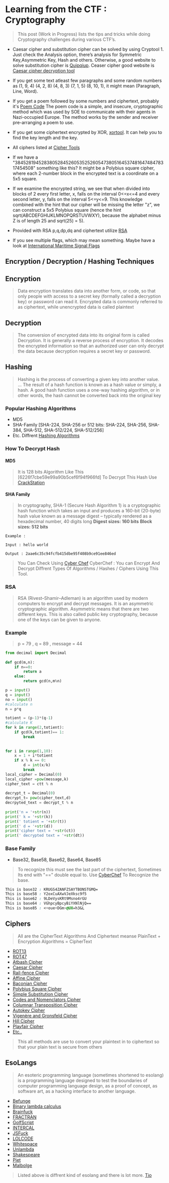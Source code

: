 # Learning from the CTF : Cryptography

> This post (Work in Progress) lists the tips and tricks while doing Cryptography challenges during various CTF’s.

* Caesar cipher and substitution cipher can be solved by using Cryptool 1. Just check the Analysis option, there’s analysis for Symmetric Key,Asymmetric Key, Hash and others. Otherwise, a good website to solve substitution cipher is  [Quipqiup](http://quipqiup.com/). Ceaser cipher good website is [Caesar cipher decryption tool](https://www.xarg.org/tools/caesar-cipher/)

* If you get some text atleast few paragraphs and some random numbers as (1, 9, 4) (4, 2, 8) (4, 8, 3) (7, 1, 5) (8, 10, 1), it might mean (Paragraph, Line, Word). 

* If you get a poem followed by some numbers and ciphertext, probably it's [Poem Code](https://en.wikipedia.org/wiki/Poem_code) The poem code is a simple, and insecure, cryptographic method which was used by SOE to communicate with their agents in Nazi-occupied Europe. The method works by the sender and receiver pre-arranging a poem to use.

* If you get some ciphertext encrypted by XOR, [xortool](https://github.com/hellman/xortool). It can help you to find the key length and the key.

* All ciphers listed at [Cipher Tools](http://rumkin.com/tools/cipher/)

* If we have a "3845281945283805284526053525260547380516453748164748478317454508" something like this? It might be a  Polybius square cipher, where each 2-number block in the encrypted text is a coordinate on a 5x5 square.

* If we examine the encrypted string, we see that when divided into blocks of 2 every first letter, x, falls on the interval 0<=x<=4 and every second letter, y, falls on the interval 5<=y<=9. This knowledge combined with the hint that our cipher will be missing the letter "z", we can construct a 5x5 Polybius square (hence the hint sqrt(ABCDEFGHIJKLMNOPQRSTUVWXY), because the alphabet minus Z is of length 25 and sqrt(25) = 5).

* Provided with RSA p,q,dp,dq and ciphertext utilize [RSA](https://raw.githubusercontent.com/LFlare/picoctf_2017_writeup/master/cryptography/weird-rsa/solve.py)

* If you see multiple flags, which may mean something. Maybe have a look at [International Maritime Signal Flags](https://en.wikipedia.org/wiki/International_maritime_signal_flags)

## Encryption / Decryption / Hashing Techniques

## Encryption

> Data encryption translates data into another form, or code, so that only people with access to a secret key (formally called a decryption key) or password can read it. Encrypted data is commonly referred to as ciphertext, while unencrypted data is called plaintext

## Decryption

> The conversion of encrypted data into its original form is called Decryption. It is generally a reverse process of encryption. It decodes the encrypted information so that an authorized user can only decrypt the data because decryption requires a secret key or password.

## Hashing

> Hashing is the process of converting a given key into another value. ... The result of a hash function is known as a hash value or simply, a hash. A good hash function uses a one-way hashing algorithm, or in other words, the hash cannot be converted back into the original key

### Popular Hashing Algorithms

* MD5
* SHA-Family [SHA-224, SHA-256 or 512 bits: SHA-224, SHA-256, SHA-384, SHA-512, SHA-512/224, SHA-512/256]
* Etc. Diffrent [Hashing Algorithms](https://en.wikipedia.org/wiki/List_of_hash_functions)

### How To Decrypt Hash

#### MD5

> It is 128 bits Algorithm  Like This [6226f7cbe59e99a90b5cef6f94f966fd]
> To Decrypt This Hash Use [CrackStation](https://crackstation.net/)

#### SHA Family

> In cryptography, SHA-1 (Secure Hash Algorithm 1) is a cryptographic hash function which takes an input and produces a 160-bit (20-byte) hash value known as a message digest – typically rendered as a hexadecimal number, 40 digits long
**Digest sizes: 160 bits**
**Block sizes: 512 bits**

```
Example :

Input : hello world

Output : 2aae6c35c94fcfb415dbe95f408b9ce91ee846ed
```

> You Can Check Using [Cyber Chef](https://gchq.github.io/CyberChef/)
> CyberChef : You can  Encrypt And Decrypt Diffrent Types Of Algorithms / Hashes / Ciphers Using This Tool.

### RSA

> RSA (Rivest–Shamir–Adleman) is an algorithm used by modern computers to encrypt and decrypt messages. It is an asymmetric cryptographic algorithm. Asymmetric means that there are two different keys. This is also called public key cryptography, because one of the keys can be given to anyone.

### Example

> p = 79 , q = 89 , message = 44

```py
from decimal import Decimal 
  
def gcd(m,n): 
    if n==0: 
        return a 
    else: 
        return gcd(n,m%n) 

p = input()
q = input()
no = input()
#calculate n
n = p*q 

totient = (p-1)*(q-1) 
#calculate K
for k in range(2,totient): 
    if gcd(k,totient)== 1: 
        break
  
  
for i in range(1,10): 
    x = 1 + i*totient 
    if x % k == 0: 
        d = int(x/k) 
        break
local_cipher = Decimal(0) 
local_cipher =pow(message,k) 
cipher_text = ctt % n 
  
decrypt_t = Decimal(0) 
decrypt_t= pow(cipher_text,d) 
decrpyted_text = decrypt_t % n 
  
print('n = '+str(n))
print(' k = '+str(k))
print(' totient = '+str(t))
print(' d = '+str(d)) 
print('cipher text = '+str(ct))
print(' decrypted text = '+str(dt))

```

### Base Family

* Base32, Base58, Base62, Base64, Base85

> To recognize this must see the last part of the ciphertext, Sometimes Its end with "==" double equal to. Use [CyberChef](https://gchq.github.io/CyberChef/) To Recognize the base.

```css
This is base32 : KRUGS4ZANFZSAYTBONSTGMQ=
This is base58 : Y2oxCuAXwVJeXksc9f5
This is base62 : 9LDeVysKRt9Msno4rGU
This is base64 : VGhpcyBpcyBiYXNlNjQ==
This is base85 : <+oue+DGm>@UX=h3&L
```

## Ciphers

> All are the CipherText Algorithms And Ciphertext meanse PlainText + Encryption Algorithms = CipherText

* [ROT13](https://www.dcode.fr/rot-13-cipher)
* [ROT47](https://www.dcode.fr/rot-47-cipher)
* [Atbash Cipher](https://www.dcode.fr/atbash-cipher)
* [Caesar Cipher](https://www.dcode.fr/caesar-cipher)
* [Rail-fence Cipher](https://www.dcode.fr/rail-fence-cipher)
* [Affine Cipher](https://www.dcode.fr/affine-cipher)
* [Baconian Cipher](https://www.dcode.fr/bacon-cipher)
* [Polybius Square Cipher](https://www.dcode.fr/polybius-cipher)
* [Simple Substitution Cipher](https://www.dcode.fr/caesar-cipher)
* [Codes and Nomenclators Cipher](https://www.dcode.fr/nomenclator-cipher)
* [Columnar Transposition Cipher](https://www.dcode.fr/columnar-transposition-cipher)
* [Autokey Cipher](https://www.dcode.fr/autoclave-cipher)
* [Vigenère and Gronsfeld Cipher](https://www.dcode.fr/gronsfeld-cipher)
* [Hill Cipher](https://www.dcode.fr/hill-cipher)
* [Playfair Cipher](https://www.dcode.fr/playfair-cipher)
* [Etc..](https://www.dcode.fr)

> This all methods are use to convert your plaintext in to ciphertext so that your plain text is secure from others

## EsoLangs

> An esoteric programming language (sometimes shortened to esolang) is a programming language designed to test the boundaries of computer programming language design, as a proof of concept, as software art, as a hacking interface to another language.

* [Befunge](https://www.tutorialspoint.com/compile_befunge_online.php)
* [Binary lambda calculus](https://tromp.github.io/cl/Binary_lambda_calculus.html)
* [Brainfuck](https://www.dcode.fr/brainfuck-language)
* [FRACTRAN](http://lomont.org/posts/2017/fractran/)
* [GolfScript](https://tio.run/#golfscript)
* [INTERCAL](https://tio.run/#intercal)
* [JSFuck](http://www.jsfuck.com/)
* [LOLCODE](https://tio.run/#lolcode)
* [Whitespace](https://tio.run/#whitespace)
* [Unlambda](https://tio.run/#unlambda)
* [Shakespeare](https://tio.run/#spl)
* [Piet](https://tio.run/#piet)
* [Malbolge](https://tio.run/#malbolge)

> Listed above is diffrent kind of esolang and there is lot more. [Tio](https://tio.run/)
